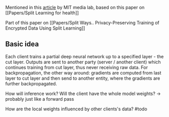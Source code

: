 Mentioned in this [article](https://www.media.mit.edu/projects/distributed-learning-and-collaborative-learning-1/overview/) by MIT media lab, based on this paper on [[Papers/Split Learning for health]]

Part of this paper on [[Papers/Split Ways.. Privacy-Preserving Training of Encrypted Data Using Split Learning]]

## Basic idea
Each client trains a partial deep neural network up to a specified layer - the cut layer. Outputs are sent to another party (server / another client) which continues training from cut layer, thus never receiving raw data.
For backpropagation, the other way around: gradients are computed from last layer to cut layer and then send to another entity, where the gradients are further backpropagated.

How will inference work? Will the client have the whole model weights? 
-> probably just like a forward pass

How are the local weights influenced by other clients's data? #todo 